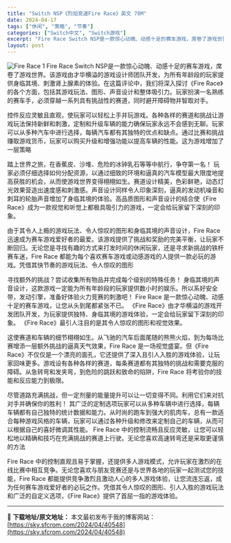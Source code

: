 ```yaml
---
title: "Switch NSP《烈焰竞速Fire Race》英文 78M"
date: 2024-04-17
tags: ["休闲", "策略", "节奏"]
categories: ["Switch中文", "Switch游戏"]
excerpt: "Fire Race Switch NSP是一款惊心动魄、动感十足的赛车游戏，席卷了游戏世界。该游戏由才华横溢的游戏设计师团队开发，为所有年龄段的玩家提供身临其境、刺激肾上腺素的体验。在这篇评论中，我们将深入探讨《Fire Race》的各个方面，包括其游戏玩法、图形、声音设计和整体吸引力。玩家扮演一名&hellip;"
layout: post
---
```


<img class="aligncenter" src="https://sky.sfcrom.com/wp-content/uploads/2024/04/20240417113200-a140f.jpeg" alt="Fire Race 1" />
Fire Race Switch NSP是一款惊心动魄、动感十足的赛车游戏，席卷了游戏世界。该游戏由才华横溢的游戏设计师团队开发，为所有年龄段的玩家提供身临其境、刺激肾上腺素的体验。在这篇评论中，我们将深入探讨《Fire Race》的各个方面，包括其游戏玩法、图形、声音设计和整体吸引力。玩家扮演一名熟练的赛车手，必须穿越一系列具有挑战性的赛道，同时避开障碍物并智取对手。

控件反应灵敏且直观，使玩家可以轻松上手并玩游戏。各种各样的赛道和挑战让游戏玩法保持新鲜和刺激，定制和升级车辆的能力确保玩家永远不会感到无聊。玩家可以从多种汽车中进行选择，每辆汽车都有其独特的优点和缺点。通过比赛和挑战赚取游戏货币，玩家可以购买升级和增强功能以​​提高车辆的性能。这为游戏增加了一层策略

踏上世界之旅，在香蕉皮、沙堆、危险的冰钟乳石等等中航行，争夺第一名！
玩家必须仔细选择如何分配资源，以通过细致的环境和逼真的汽车模型最大限度地提高获胜的机会，从而使游戏世界变得栩栩如生。赛道设计精美，色彩鲜艳，动态灯光效果营造出速度感和刺激感。声音设计同样令人印象深刻，逼真的发动机噪音和刺耳的轮胎声音增加了身临其境的体验。高品质图形和声音设计的结合使《Fire Race》成为一款视觉和听觉上都极具吸引力的游戏，一定会给玩家留下深刻的印象。

由于其令人上瘾的游戏玩法、令人惊叹的图形和身临其境的声音设计，Fire Race 迅速成为赛车游戏爱好者的最爱。该游戏提供了挑战和奖励的完美平衡，让玩家不断回归。无论您是寻找有趣的方式来打发时间的休闲玩家，还是寻求新挑战的铁杆赛车迷，Fire Race 都能为每个喜欢赛车游戏或动感游戏的人提供一款必玩的游戏。凭借其快节奏的游戏玩法、令人惊叹的图形

寻找额外的挑战？尝试收集所有物品并完成每个级别的特殊任务！
身临其境的声音设计，这款游戏一定能为所有年龄段的玩家提供数小时的娱乐。所以系好安全带，发动引擎，准备好体验火力竞赛的刺激吧！ Fire Race 是一款惊心动魄、动感十足的赛车游戏，让您从头到尾都紧张不已。 《Fire Race》由才华横溢的游戏开发团队开发，为玩家提供独特、身临其境的游戏体验，一定会给玩家留下深刻的印象。 《Fire Race》最引人注目的是其令人惊叹的图形和视觉效果。

这使赛道和车辆的细节栩栩如生。从飞驰的汽车后面尾随的熊熊火焰，到为每场比赛增添一层额外挑战的逼真天气效果，Fire Race 是一场视觉盛宴。但《Fire Race》不仅仅是一个漂亮的面孔，它还提供了深入且引人入胜的游戏体验，让玩家回味更多。游戏设有各种各样的赛道，每条赛道都有其独特的挑战和需要克服的障碍。从急转弯和发夹弯，到危险的跳跃和致命的陷阱，Fire Race 将考验你的技能和反应能力到极限。

尽管道路充满挑战，但一定剂量的能量提升可以让一切变得不同。利用它们来对抗对手并确保你的胜利！
其广泛的定制选项玩家可以从多种车辆中进行选择，每辆车辆都有自己独特的统计数据和能力。从时尚的跑车到强大的肌肉车，总有一款适合每种游戏风格的车辆，玩家可以通过各种升级和修改来定制自己的车辆，从而可以根据自己的喜好微调其性能。 Fire Race 中的控制流畅且反应灵敏，让您可以轻松地以精确和技巧在充满挑战的赛道上行驶。无论您喜欢高速转弯还是采取更谨慎的方法

Fire Race 中的控制直观且易于掌握，还提供多人游戏模式，允许玩家在激烈的在线比赛中相互竞争。无论您喜欢与朋友竞赛还是与世界各地的玩家一起测试您的技能，Fire Race 都能提供竞争激烈且激动人心的多人游戏体验，让您流连忘返，成为任何赛车游戏爱好者的必玩之作。凭借其令人惊叹的图形、引人入胜的游戏玩法和广泛的自定义选项，《Fire Race》提供了首屈一指的游戏体验。

---
📖 **下载地址/原文地址：** 本文最初发布于我的博客网站：[https://sky.sfcrom.com/2024/04/40548](https://sky.sfcrom.com/2024/04/40548)
